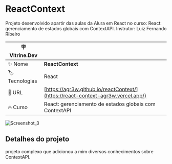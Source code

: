 # ReactContext

Projeto desenvolvido apartir das aulas da Alura em React no curso: React: gerenciamento de estados globais com ContextAPI. Instrutor: Luiz Fernando Ribeiro

| :placard: Vitrine.Dev |     |
| -------------  | --- |
| :sparkles: Nome        | **ReactContext**
| :label: Tecnologias | React
| :rocket: URL         | [https://agr3w.github.io/reactContext/](https://react-context-agr3w.vercel.app/)
| :fire: Curso     | React: gerenciamento de estados globais com ContextAPI

<!-- Inserir imagem com a #vitrinedev ao final do link -->
![Screenshot_3](https://github.com/agr3w/React-context/assets/91283681/3f937eff-47a6-4c59-b201-a679e214976f#vitrinedev)


## Detalhes do projeto

projeto complexo que adicionou a mim diversos conhecimentos sobre ContextAPI.
